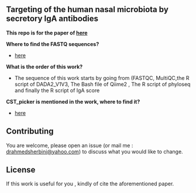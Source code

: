
## Targeting of the human nasal microbiota by secretory IgA antibodies

**This repo is for the paper of [here](https://www.biorxiv.org/content/10.1101/2022.08.31.505993v1.full)**


**Where to find the FASTQ sequences?**


* [here](https://www.ncbi.nlm.nih.gov/sra/PRJNA923578) 


**What is the order of this work?**

* The sequence of this work starts by going from (FASTQC, MultiQC,the R script of DADA2_V1V3, The Bash file of Qiime2 , The R script of phyloseq and finally the R script of IgA score

**CST_picker is mentioned in the work, where to find it?**

* [here](https://github.com/AhmedElsherbini/CST_picker) 



## Contributing

You are welcome, please open an issue (or mail me : drahmedsherbini@yahoo.com) to discuss what you would like to change.


## License
If this work is useful for you , kindly of cite the aforementioned paper.
